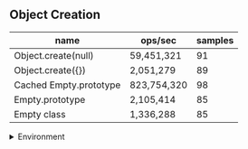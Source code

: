 ## Object Creation

|name|ops/sec|samples|
|-|-|-|
|Object.create(null)|59,451,321|91|
|Object.create({})|2,051,279|89|
|Cached Empty.prototype|823,754,320|98|
|Empty.prototype|2,105,414|85|
|Empty class|1,336,288|85|


<details>
<summary>Environment</summary>

* __Machine:__ linux x64 | 4 vCPUs | 15.6GB Mem
* __Run:__ Sun Mar 10 2024 15:57:46 GMT+0000 (Coordinated Universal Time)
</details>

<!--
{"environment":{"platform":"linux","arch":"x64","cpus":4,"totalMemory":15.606491088867188},"benchmarks":[{"name":"Object.create(null)","opsSec":59451320.67587182,"samples":6},{"name":"Object.create({})","opsSec":2051279.437518368,"samples":3},{"name":"Cached Empty.prototype","opsSec":823754320.4204489,"samples":9},{"name":"Empty.prototype","opsSec":2105413.97540277,"samples":3},{"name":"Empty class","opsSec":1336287.9817983499,"samples":3}]}-->
